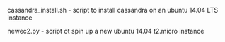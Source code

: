 cassandra_install.sh - script to install cassandra on an ubuntu 14.04 LTS instance

newec2.py - script ot spin up a new ubuntu 14.04 t2.micro instance

